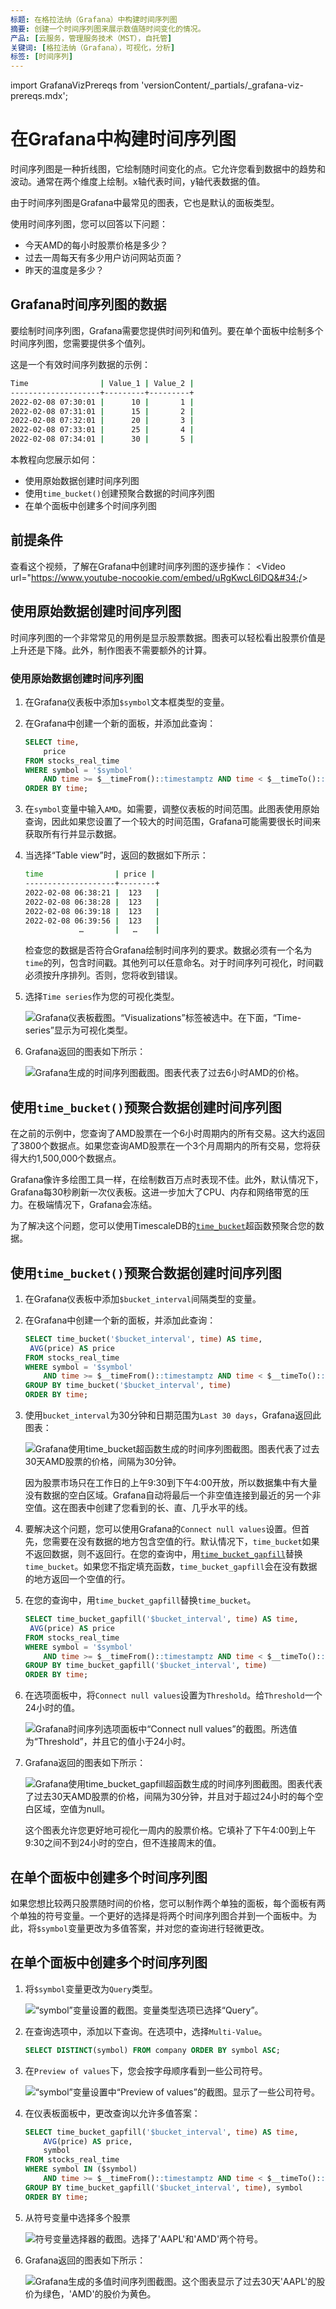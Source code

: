 ```yaml
---
标题: 在格拉法纳（Grafana）中构建时间序列图
摘要: 创建一个时间序列图来展示数值随时间变化的情况。
产品: [云服务，管理服务技术（MST），自托管]
关键词: [格拉法纳（Grafana），可视化，分析]
标签: [时间序列]
---
```


import GrafanaVizPrereqs from 'versionContent/_partials/_grafana-viz-prereqs.mdx';

# 在Grafana中构建时间序列图

时间序列图是一种折线图，它绘制随时间变化的点。它允许您看到数据中的趋势和波动。通常在两个维度上绘制。x轴代表时间，y轴代表数据的值。

由于时间序列图是Grafana中最常见的图表，它也是默认的面板类型。

使用时间序列图，您可以回答以下问题：

*   今天AMD的每小时股票价格是多少？
*   过去一周每天有多少用户访问网站页面？
*   昨天的温度是多少？

## Grafana时间序列图的数据

要绘制时间序列图，Grafana需要您提供时间列和值列。要在单个面板中绘制多个时间序列图，您需要提供多个值列。

这是一个有效时间序列数据的示例：

```bash
Time                | Value_1 | Value_2 |
--------------------+---------+---------+
2022-02-08 07:30:01 |      10 |       1 |
2022-02-08 07:31:01 |      15 |       2 |
2022-02-08 07:32:01 |      20 |       3 |
2022-02-08 07:33:01 |      25 |       4 |
2022-02-08 07:34:01 |      30 |       5 |
```

本教程向您展示如何：

*   使用原始数据创建时间序列图
*   使用`time_bucket()`创建预聚合数据的时间序列图
*   在单个面板中创建多个时间序列图

## 前提条件

<GrafanaVizPrereqs />

查看这个视频，了解在Grafana中创建时间序列图的逐步操作：
<Video url="https://www.youtube-nocookie.com/embed/uRgKwcL6lDQ&#34;/&gt; 

## 使用原始数据创建时间序列图

时间序列图的一个非常常见的用例是显示股票数据。图表可以轻松看出股票价值是上升还是下降。此外，制作图表不需要额外的计算。

<Procedure>

### 使用原始数据创建时间序列图

1.  在Grafana仪表板中添加`$symbol`文本框类型的变量。

2.  在Grafana中创建一个新的面板，并添加此查询：

    ```SQL
    SELECT time,
        price
    FROM stocks_real_time
    WHERE symbol = '$symbol'
        AND time >= $__timeFrom()::timestamptz AND time < $__timeTo()::timestamptz
    ORDER BY time;
    ```

3.  在`symbol`变量中输入`AMD`。如需要，调整仪表板的时间范围。此图表使用原始查询，因此如果您设置了一个较大的时间范围，Grafana可能需要很长时间来获取所有行并显示数据。

4.  当选择“Table view”时，返回的数据如下所示：

    ```bash
    time                | price |
    --------------------+--------+
    2022-02-08 06:38:21 |  123   |
    2022-02-08 06:38:28 |  123   |
    2022-02-08 06:39:18 |  123   |
    2022-02-08 06:39:56 |  123   |
                …       |   …    |
    ```

    检查您的数据是否符合Grafana绘制时间序列的要求。数据必须有一个名为`time`的列，包含时间戳。其他列可以任意命名。对于时间序列可视化，时间戳必须按升序排列。否则，您将收到错误。

5.  选择`Time series`作为您的可视化类型。

    ![Grafana仪表板截图。“Visualizations”标签被选中。在下面，“Time-series”显示为可视化类型。](https://assets.timescale.com/docs/images/tutorials/visualizations/time-series/time-series-visualization-type.png)

6.  Grafana返回的图表如下所示：

    ![Grafana生成的时间序列图截图。图表代表了过去6小时AMD的价格。](https://assets.timescale.com/docs/images/tutorials/visualizations/time-series/simple-time-series-graph.png)

</Procedure>

## 使用`time_bucket()`预聚合数据创建时间序列图

在之前的示例中，您查询了AMD股票在一个6小时周期内的所有交易。这大约返回了3800个数据点。如果您查询AMD股票在一个3个月周期内的所有交易，您将获得大约1,500,000个数据点。

Grafana像许多绘图工具一样，在绘制数百万点时表现不佳。此外，默认情况下，Grafana每30秒刷新一次仪表板。这进一步加大了CPU、内存和网络带宽的压力。在极端情况下，Grafana会冻结。

为了解决这个问题，您可以使用TimescaleDB的[`time_bucket`][time_bucket]超函数预聚合您的数据。

<Procedure>

## 使用`time_bucket()`预聚合数据创建时间序列图

1.  在Grafana仪表板中添加`$bucket_interval`间隔类型的变量。

2.  在Grafana中创建一个新的面板，并添加此查询：

    ```sql
    SELECT time_bucket('$bucket_interval', time) AS time,
     AVG(price) AS price
    FROM stocks_real_time
    WHERE symbol = '$symbol'
        AND time >= $__timeFrom()::timestamptz AND time < $__timeTo()::timestamptz
    GROUP BY time_bucket('$bucket_interval', time)
    ORDER BY time;
    ```

3.  使用`bucket_interval`为30分钟和日期范围为`Last 30 days`，Grafana返回此图表：

    ![Grafana使用`time_bucket`超函数生成的时间序列图截图。图表代表了过去30天AMD股票的价格，间隔为30分钟。](https://assets.timescale.com/docs/images/tutorials/visualizations/time-series/time-bucket-graph.png)

    因为股票市场只在工作日的上午9:30到下午4:00开放，所以数据集中有大量没有数据的空白区域。Grafana自动将最后一个非空值连接到最近的另一个非空值。这在图表中创建了您看到的长、直、几乎水平的线。

4.  要解决这个问题，您可以使用Grafana的`Connect null values`设置。但首先，您需要在没有数据的地方包含空值的行。默认情况下，`time_bucket`如果不返回数据，则不返回行。在您的查询中，用[`time_bucket_gapfill`](/api/latest/hyperfunctions/gapfilling/time_bucket_gapfill/)替换`time_bucket`。如果您不指定填充函数，`time_bucket_gapfill`会在没有数据的地方返回一个空值的行。

5.  在您的查询中，用`time_bucket_gapfill`替换`time_bucket`。

    ```SQL
    SELECT time_bucket_gapfill('$bucket_interval', time) AS time,
     AVG(price) AS price
    FROM stocks_real_time
    WHERE symbol = '$symbol'
        AND time >= $__timeFrom()::timestamptz AND time < $__timeTo()::timestamptz
    GROUP BY time_bucket_gapfill('$bucket_interval', time)
    ORDER BY time;
    ```

6.  在选项面板中，将`Connect null values`设置为`Threshold`。给`Threshold`一个24小时的值。

    ![Grafana时间序列选项面板中“Connect null values”的截图。所选值为“Threshold”，并且它的值小于24小时。](https://assets.timescale.com/docs/images/tutorials/visualizations/time-series/connect-null-values.png)

7.  Grafana返回的图表如下所示：

    ![Grafana使用`time_bucket_gapfill`超函数生成的时间序列图截图。图表代表了过去30天AMD股票的价格，间隔为30分钟，并且对于超过24小时的每个空白区域，空值为null。](https://assets.timescale.com/docs/images/tutorials/visualizations/time-series/time-bucket-gapfill-graph.png)

    这个图表允许您更好地可视化一周内的股票价格。它填补了下午4:00到上午9:30之间不到24小时的空白，但不连接周末的值。

</Procedure>

## 在单个面板中创建多个时间序列图

如果您想比较两只股票随时间的价格，您可以制作两个单独的面板，每个面板有两个单独的符号变量。一个更好的选择是将两个时间序列图合并到一个面板中。为此，将`$symbol`变量更改为多值答案，并对您的查询进行轻微更改。

<Procedure>

## 在单个面板中创建多个时间序列图

1.  将`$symbol`变量更改为`Query`类型。

    ![“symbol”变量设置的截图。变量类型选项已选择“Query”。](https://assets.timescale.com/docs/images/tutorials/visualizations/time-series/symbol-query-type.png)

2.  在查询选项中，添加以下查询。在选项中，选择`Multi-Value`。

    ```SQL
    SELECT DISTINCT(symbol) FROM company ORDER BY symbol ASC;
    ```

3.  在`Preview of values`下，您会按字母顺序看到一些公司符号。

    ![“symbol”变量设置中“Preview of values”的截图。显示了一些公司符号。](https://assets.timescale.com/docs/images/tutorials/visualizations/time-series/preview-values.png)

4.  在仪表板面板中，更改查询以允许多值答案：

    ```SQL
    SELECT time_bucket_gapfill('$bucket_interval', time) AS time,
        AVG(price) AS price,
        symbol
    FROM stocks_real_time
    WHERE symbol IN ($symbol)
        AND time >= $__timeFrom()::timestamptz AND time < $__timeTo()::timestamptz
    GROUP BY time_bucket_gapfill('$bucket_interval', time), symbol
    ORDER BY time;
    ```

5.  从符号变量中选择多个股票

    ![符号变量选择器的截图。选择了'AAPL'和'AMD'两个符号。](https://assets.timescale.com/docs/images/tutorials/visualizations/time-series/select-stock.png)

6.  Grafana返回的图表如下所示：

    ![Grafana生成的多值时间序列图截图。这个图表显示了过去30天'AAPL'的股价为绿色，'AMD'的股价为黄色。](https://assets.timescale.com/docs/images/tutorials/visualizations/time-series/multi-value-graph.png)

</Procedure>

[time_bucket]: /api/:currentVersion:/hyperfunctions/time_bucket/

